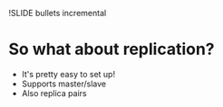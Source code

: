 !SLIDE bullets incremental
# So what about replication?
* It's pretty easy to set up!
* Supports master/slave
* Also replica pairs